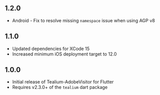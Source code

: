 ## 1.2.0
* Android - Fix to resolve missing `namespace` issue when using AGP v8

## 1.1.0
* Updated dependencies for XCode 15
* Increased minimum iOS deployment target to 12.0

## 1.0.0

* Initial release of Tealium-AdobeVisitor for Flutter
* Requires v2.3.0+ of the `tealium` dart package
